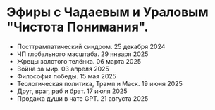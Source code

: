 # Эфиры с Чадаевым и Ураловым "Чистота Понимания".

- Посттрампатический синдром. 25 декабря 2024
- ЧП глобального масштаба. 29 января 2025
- Жрецы золотого телёнка. 06 марта 2025
- Война за мир. 03 апреля 2025
- Философия победы. 15 мая 2025
- Теологическая политика, Трамп и Маск. 19 июня 2025
- Друг, враг, раб и брат. 17 июля 2025
- Продажа души в чате GPT. 21 августа 2025
